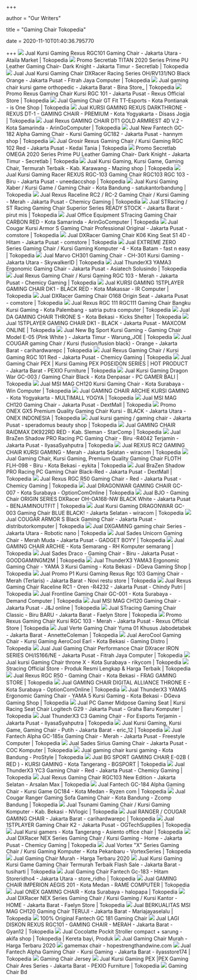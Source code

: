 +++
        
author = "Our Writers"
        
title = "Gaming Chair Tokopedia"
        
date = 2020-11-10T01:40:36.795770
        
+++
[ ![](https://ecs7.tokopedia.net/img/cache/700/product-1/2020/1/22/7593814/7593814_f9eecdc8-d64f-43e6-b478-a0f17c8df3e1_800_800.jpg)](https://ecs7.tokopedia.net/img/cache/700/product-1/2020/1/22/7593814/7593814_f9eecdc8-d64f-43e6-b478-a0f17c8df3e1_800_800.jpg) Jual Kursi Gaming Rexus RGC101 Gaming Chair - Jakarta Utara - Ataila Market  | Tokopedia
[ ![](https://ecs7.tokopedia.net/img/cache/700/product-1/2020/6/15/80560491/80560491_69badff3-3bb3-47c2-9619-2a6fe32d9f9e_1000_1000)](https://ecs7.tokopedia.net/img/cache/700/product-1/2020/6/15/80560491/80560491_69badff3-3bb3-47c2-9619-2a6fe32d9f9e_1000_1000) Promo Secretlab TITAN 2020 Series Prime PU Leather Gaming Chair- Dark  Knight - Jakarta Timur - Secretlab | Tokopedia
[ ![](https://ecs7.tokopedia.net/img/cache/700/product-1/2016/5/13/445349/445349_9555235b-04bf-4d62-ba00-331102661167.jpg)](https://ecs7.tokopedia.net/img/cache/700/product-1/2016/5/13/445349/445349_9555235b-04bf-4d62-ba00-331102661167.jpg) Jual Jual Kursi Gaming Chair DXRacer Racing Series OH/RV131/NO Black Orange  - Jakarta Pusat - Fitrah Jaya Computer | Tokopedia
[ ![](https://ecs7.tokopedia.net/img/cache/700/product-1/2020/3/21/97624344/97624344_2f5eeafd-5d20-4d29-9221-b98aebb1c0ee_680_680.jpg)](https://ecs7.tokopedia.net/img/cache/700/product-1/2020/3/21/97624344/97624344_2f5eeafd-5d20-4d29-9221-b98aebb1c0ee_680_680.jpg) Jual gaming chair kursi game orthopedic - Jakarta Barat - Bina Store_ |  Tokopedia
[ ![](https://ecs7.tokopedia.net/img/cache/700/product-1/2020/5/12/21846977/21846977_fe2547f0-63bd-4b8d-ae77-5e76f43d6af0_1000_1000)](https://ecs7.tokopedia.net/img/cache/700/product-1/2020/5/12/21846977/21846977_fe2547f0-63bd-4b8d-ae77-5e76f43d6af0_1000_1000) Promo Rexus Gaming Chair Kursi RGC 101 - Jakarta Pusat - Rexus Official  Store | Tokopedia
[ ![](https://ecs7.tokopedia.net/img/cache/700/product-1/2016/12/2/880525/880525_488814e3-ede7-496d-a08d-c80f155cc856_600_600.jpg)](https://ecs7.tokopedia.net/img/cache/700/product-1/2016/12/2/880525/880525_488814e3-ede7-496d-a08d-c80f155cc856_600_600.jpg) Jual Gaming Chair GT Fit TT-Esports - Kota Pontianak - is One Shop |  Tokopedia
[ ![](https://ecs7.tokopedia.net/img/cache/700/product-1/2019/2/22/19171000/19171000_326af6e7-7e7e-4944-98ab-1c8c5571fb4c_1080_1080.png)](https://ecs7.tokopedia.net/img/cache/700/product-1/2019/2/22/19171000/19171000_326af6e7-7e7e-4944-98ab-1c8c5571fb4c_1080_1080.png) Jual KURSI GAMING REXUS DARKTHRONE - REXUS DT-1 - GAMING CHAIR - PREMIUM -  Kota Yogyakarta - Disass Jogja | Tokopedia
[ ![](https://ecs7.tokopedia.net/img/cache/700/product-1/2020/1/14/57122363/57122363_7b867bec-76c2-4eba-8673-e370786bf9ae_700_700)](https://ecs7.tokopedia.net/img/cache/700/product-1/2020/1/14/57122363/57122363_7b867bec-76c2-4eba-8673-e370786bf9ae_700_700) Jual Rexus GAMING CHAIR DT1 GOLD ARMREST 4D V.2 - Kota Samarinda -  ArinGoComputer | Tokopedia
[ ![](https://ecs7.tokopedia.net/img/cache/700/product-1/2019/3/28/3344513/3344513_8981e310-0fa5-49de-95de-03387d402016.jpg)](https://ecs7.tokopedia.net/img/cache/700/product-1/2019/3/28/3344513/3344513_8981e310-0fa5-49de-95de-03387d402016.jpg) Jual New Fantech GC-182 Alpha Gaming Chair - Kursi Gaming GC182 - Jakarta  Pusat - hannym shop | Tokopedia
[ ![](https://ecs7.tokopedia.net/img/cache/700/product-1/2019/3/29/3045468/3045468_6f4aeddd-2409-4a2d-a85b-f16ee8e5271a.jpg)](https://ecs7.tokopedia.net/img/cache/700/product-1/2019/3/29/3045468/3045468_6f4aeddd-2409-4a2d-a85b-f16ee8e5271a.jpg) Jual Grosir Rexus Gaming Chair / Kursi Gaming RGC 102 Red - Jakarta Pusat -  Kedai Tania | Tokopedia
[ ![](https://ecs7.tokopedia.net/img/cache/700/product-1/2020/5/13/80560491/80560491_0931f829-1c3c-4ce3-bc75-5e008706d19a_1000_1000)](https://ecs7.tokopedia.net/img/cache/700/product-1/2020/5/13/80560491/80560491_0931f829-1c3c-4ce3-bc75-5e008706d19a_1000_1000) Promo Secretlab OMEGA 2020 Series Prime PU Leather Gaming Chair- Dark  Knight - Jakarta Timur - Secretlab | Tokopedia
[ ![](https://ecs7.tokopedia.net/img/cache/700/product-1/2019/3/3/1325905/1325905_89c1b50f-6986-4c23-9806-8af6429d14ad_380_380.jpg)](https://ecs7.tokopedia.net/img/cache/700/product-1/2019/3/3/1325905/1325905_89c1b50f-6986-4c23-9806-8af6429d14ad_380_380.jpg) Jual Kursi Gaming, Kursi Game, Gaming Chair, Termurah Terbaik - Kab.  Karawang - Mazing shop | Tokopedia
[ ![](https://ecs7.tokopedia.net/img/cache/700/product-1/2019/6/20/5258218/5258218_6757282d-574e-4cb3-be8a-d4a0288546d0_700_700)](https://ecs7.tokopedia.net/img/cache/700/product-1/2019/6/20/5258218/5258218_6757282d-574e-4cb3-be8a-d4a0288546d0_700_700) Jual Kursi Gaming Racer REXUS RGC-103 Gaming Chair RGC103 RGC 103 - Biru -  Jakarta Pusat - uneedaccshop | Tokopedia
[ ![](https://ecs7.tokopedia.net/img/cache/700/product-1/2020/1/29/196934/196934_feec9670-5b57-4d8d-bab5-a34a5005804c_470_470.jpg)](https://ecs7.tokopedia.net/img/cache/700/product-1/2020/1/29/196934/196934_feec9670-5b57-4d8d-bab5-a34a5005804c_470_470.jpg) Jual Kursi Gaming Xaber / Kursi Game / Gaming Chair - Kota Bandung -  satukantorbandung | Tokopedia
[ ![](https://ecs7.tokopedia.net/img/cache/700/product-1/2020/6/19/3393118/3393118_453bc674-c00f-42b9-af37-a4c7ef88fab5_1040_1040)](https://ecs7.tokopedia.net/img/cache/700/product-1/2020/6/19/3393118/3393118_453bc674-c00f-42b9-af37-a4c7ef88fab5_1040_1040) Jual Rexus Raceline RC2 / RC-2 Gaming Chair / Kursi Gaming - Merah -  Jakarta Pusat - Chemicy Gaming | Tokopedia
[ ![](https://ecs7.tokopedia.net/img/cache/700/product-1/2019/12/17/82154213/82154213_9ee78ad1-bf9b-47fd-9950-60836a2203f5_678_678.jpg)](https://ecs7.tokopedia.net/img/cache/700/product-1/2019/12/17/82154213/82154213_9ee78ad1-bf9b-47fd-9950-60836a2203f5_678_678.jpg) Jual STRacing / ST Racing Gaming Chair Superior Series READY STOCK -  Jakarta Barat - pirut mis | Tokopedia
[ ![](https://ecs7.tokopedia.net/img/cache/700/product-1/2020/6/13/57122363/57122363_34856a7e-39a7-4c3a-b8f3-182313a8fe7d_800_800)](https://ecs7.tokopedia.net/img/cache/700/product-1/2020/6/13/57122363/57122363_34856a7e-39a7-4c3a-b8f3-182313a8fe7d_800_800) Jual Office Equipment STracing Gaming Chair CARBON RED - Kota Samarinda -  ArinGoComputer | Tokopedia
[ ![](https://ecs7.tokopedia.net/img/cache/700/product-1/2018/5/24/0/0_64779455-8083-447b-a3df-5eafd8776e23_540_540.jpg)](https://ecs7.tokopedia.net/img/cache/700/product-1/2018/5/24/0/0_64779455-8083-447b-a3df-5eafd8776e23_540_540.jpg) Jual Cougar Kursi Armor S Gaming Chair Professional Original - Jakarta  Pusat - comstore | Tokopedia
[ ![](https://ecs7.tokopedia.net/img/cache/700/product-1/2019/6/27/153209/153209_e4139a92-0562-42dc-9295-f5404869e422_1080_1080.jpg)](https://ecs7.tokopedia.net/img/cache/700/product-1/2019/6/27/153209/153209_e4139a92-0562-42dc-9295-f5404869e422_1080_1080.jpg) Jual DXRacer Gaming Chair K06 King Seat S1 4D - Hitam - Jakarta Pusat -  comstore | Tokopedia
[ ![](https://ecs7.tokopedia.net/img/cache/700/product-1/2019/8/27/67019871/67019871_2efa56fe-6349-4d27-8063-ebeafeb347a0_1080_1080)](https://ecs7.tokopedia.net/img/cache/700/product-1/2019/8/27/67019871/67019871_2efa56fe-6349-4d27-8063-ebeafeb347a0_1080_1080) Jual EXTREME ZERO Series Gaming Chair / Kursi Gaming Komputer -4 - Kota  Batam - fast n easy | Tokopedia
[ ![](https://ecs7.tokopedia.net/img/cache/300/VqbcmM/2020/7/9/c061f27e-af5d-4eab-9971-9c6d0eea6179.jpg)](https://ecs7.tokopedia.net/img/cache/300/VqbcmM/2020/7/9/c061f27e-af5d-4eab-9971-9c6d0eea6179.jpg) Jual Marvo CH301 Gaming Chair - CH-301 Kursi Gaming - Jakarta Utara -  SkywalkerID | Tokopedia
[ ![](https://ecs7.tokopedia.net/img/cache/700/product-1/2020/7/28/314325/314325_0f9230df-7914-4108-a5bf-f18d5e21b2f2_700_700)](https://ecs7.tokopedia.net/img/cache/700/product-1/2020/7/28/314325/314325_0f9230df-7914-4108-a5bf-f18d5e21b2f2_700_700) Jual ThunderX3 YAMA3 Ergonomic Gaming Chair - Jakarta Pusat - Asiatech  Solusindo | Tokopedia
[ ![](https://ecs7.tokopedia.net/img/cache/700/product-1/2020/7/27/3393118/3393118_518a5512-bce0-4045-95aa-f5e171eef99a_1024_1024)](https://ecs7.tokopedia.net/img/cache/700/product-1/2020/7/27/3393118/3393118_518a5512-bce0-4045-95aa-f5e171eef99a_1024_1024) Jual Rexus Gaming Chair / Kursi Gaming RGC 103 - Merah - Jakarta Pusat -  Chemicy Gaming | Tokopedia
[ ![](https://ecs7.tokopedia.net/img/cache/700/product-1/2020/8/26/572770/572770_bab54cf9-d3dd-49d7-8b50-b38bbf8c2274_925_925)](https://ecs7.tokopedia.net/img/cache/700/product-1/2020/8/26/572770/572770_bab54cf9-d3dd-49d7-8b50-b38bbf8c2274_925_925) Jual KURSI GAMING 1STPLAYER GAMING CHAIR DK1 - BLACK RED - Kota Makassar -  IR Computer | Tokopedia
[ ![](https://ecs7.tokopedia.net/img/cache/700/product-1/2019/6/29/153209/153209_4c197361-df83-47b8-8280-80b5abe06208_1080_1080.jpg)](https://ecs7.tokopedia.net/img/cache/700/product-1/2019/6/29/153209/153209_4c197361-df83-47b8-8280-80b5abe06208_1080_1080.jpg) Jual DXRacer Gaming Chair O168 Origin Seat - Jakarta Pusat - comstore |  Tokopedia
[ ![](https://ecs7.tokopedia.net/img/cache/700/product-1/2019/12/5/37758432/37758432_30afae8a-4b93-4837-bae9-50657966c6a8_700_700)](https://ecs7.tokopedia.net/img/cache/700/product-1/2019/12/5/37758432/37758432_30afae8a-4b93-4837-bae9-50657966c6a8_700_700) Jual Rexus RGC 111 RGC111 Gaming Chair Bangku Kursi Gaming - Kota Palembang  - satria putra computer | Tokopedia
[ ![](https://ecs7.tokopedia.net/img/cache/700/product-1/2020/4/29/batch-upload/batch-upload_760bcdaf-3d1b-43aa-a71b-2dca5e891870)](https://ecs7.tokopedia.net/img/cache/700/product-1/2020/4/29/batch-upload/batch-upload_760bcdaf-3d1b-43aa-a71b-2dca5e891870) Jual DA GAMING CHAIR THRONE S - Kota Bekasi - Kicks Shelter | Tokopedia
[ ![](https://ecs7.tokopedia.net/img/cache/700/product-1/2020/6/26/13406951/13406951_382d2d12-525c-4bd5-a7e9-9813a4a6ad2c_700_700)](https://ecs7.tokopedia.net/img/cache/700/product-1/2020/6/26/13406951/13406951_382d2d12-525c-4bd5-a7e9-9813a4a6ad2c_700_700) Jual 1STPLAYER GAMING CHAIR DK1 - BLACK - Jakarta Pusat - MAXCOM ONLINE |  Tokopedia
[ ![](https://ecs7.tokopedia.net/img/cache/700/product-1/2020/7/13/107907534/107907534_a35b3d4f-0892-4a31-a6f4-78da9b70be9d_982_982.jpg)](https://ecs7.tokopedia.net/img/cache/700/product-1/2020/7/13/107907534/107907534_a35b3d4f-0892-4a31-a6f4-78da9b70be9d_982_982.jpg) Jual New Bg Sport Kursi Gaming - Gaming Chair Model E-05 (Pink White ) -  Jakarta Timur - Warung_JOE | Tokopedia
[ ![](https://ecs7.tokopedia.net/img/cache/700/product-1/2020/1/11/83749867/83749867_05e04f75-5978-49d7-a134-b6a2c202ae59_1080_1080)](https://ecs7.tokopedia.net/img/cache/700/product-1/2020/1/11/83749867/83749867_05e04f75-5978-49d7-a134-b6a2c202ae59_1080_1080) Jual COUGAR gaming Chair / Kursi (fusion/fusion black) - Orange - Jakarta  Barat - carihardwarepc | Tokopedia
[ ![](https://ecs7.tokopedia.net/img/cache/700/product-1/2020/5/14/3393118/3393118_4b9b9af8-bd57-4a71-a58f-a3a0d3382401_1040_1040)](https://ecs7.tokopedia.net/img/cache/700/product-1/2020/5/14/3393118/3393118_4b9b9af8-bd57-4a71-a58f-a3a0d3382401_1040_1040) Jual Rexus Gaming Chair / Kursi Gaming RGC 101 Red - Jakarta Pusat -  Chemicy Gaming | Tokopedia
[ ![](https://ecs7.tokopedia.net/img/cache/700/attachment/2019/2/28/155133845515242/155133845515242_df84f243-a76b-431d-90b3-66dab45074c9.png)](https://ecs7.tokopedia.net/img/cache/700/attachment/2019/2/28/155133845515242/155133845515242_df84f243-a76b-431d-90b3-66dab45074c9.png) Jual Gaming Chair PEX | Kursi Gaming PEX POSEIDON SERIES | HOT PRODUCT -  Jakarta Barat - PEXIO Furniture | Tokopedia
[ ![](https://ecs7.tokopedia.net/img/cache/700/VqbcmM/2020/11/5/228440ea-deb9-4f5c-afad-d53b2b332792.jpg)](https://ecs7.tokopedia.net/img/cache/700/VqbcmM/2020/11/5/228440ea-deb9-4f5c-afad-d53b2b332792.jpg) Jual Kursi Gaming Dragon War GC-003 / Gaming Chair Black - Kota Denpasar -  PC GAMER BALI | Tokopedia
[ ![](https://ecs7.tokopedia.net/img/cache/700/product-1/2020/7/22/8822897/8822897_af28b08d-e245-4bc8-a093-f380200876a0_700_700)](https://ecs7.tokopedia.net/img/cache/700/product-1/2020/7/22/8822897/8822897_af28b08d-e245-4bc8-a093-f380200876a0_700_700) Jual MSI MAG CH120 Kursi Gaming Chair - Kota Surabaya - Win Computer |  Tokopedia
[ ![](https://ecs7.tokopedia.net/img/cache/700/product-1/2020/5/18/102684788/102684788_12fcc0d5-a58d-43d3-a1c2-cb331265b2ac_700_700)](https://ecs7.tokopedia.net/img/cache/700/product-1/2020/5/18/102684788/102684788_12fcc0d5-a58d-43d3-a1c2-cb331265b2ac_700_700) Jual GAMING CHAIR ARCHIE KURSI GAMING - Kota Yogyakarta - MULTIMALL YOGYA |  Tokopedia
[ ![](https://ecs7.tokopedia.net/img/cache/700/product-1/2020/5/29/234603/234603_bec0f58e-ebdc-48ab-ade7-89622f165232_1000_1000)](https://ecs7.tokopedia.net/img/cache/700/product-1/2020/5/29/234603/234603_bec0f58e-ebdc-48ab-ade7-89622f165232_1000_1000) Jual MSI MAG CH120 Gaming Chair - Jakarta Pusat - DextMall | Tokopedia
[ ![](https://ecs7.tokopedia.net/img/cache/700/VqbcmM/2020/10/15/73674b6d-263f-40a4-93d9-f543f19bc2a8.jpg)](https://ecs7.tokopedia.net/img/cache/700/VqbcmM/2020/10/15/73674b6d-263f-40a4-93d9-f543f19bc2a8.jpg) Promo ONEX GX5 Premium Quality Gaming Chair Kursi - BLACK - Jakarta Utara -  ONEX INDONESIA | Tokopedia
[ ![](https://ecs7.tokopedia.net/img/cache/700/attachment/2019/9/26/156948478495813/156948478495813_a5610446-ccce-4315-943b-9cccadc282c8.png)](https://ecs7.tokopedia.net/img/cache/700/attachment/2019/9/26/156948478495813/156948478495813_a5610446-ccce-4315-943b-9cccadc282c8.png) Jual kursi gaming / gaming chair - Jakarta Pusat - speradomus beauty shop |  Tokopedia
[ ![](https://ecs7.tokopedia.net/img/cache/700/product-1/2020/6/26/509457/509457_aa41cc0b-716b-4d29-8ac5-ac6efe3edca8_1000_1000)](https://ecs7.tokopedia.net/img/cache/700/product-1/2020/6/26/509457/509457_aa41cc0b-716b-4d29-8ac5-ac6efe3edca8_1000_1000) Jual GAMING CHAIR RAIDMAX DK922RD RED - Kab. Sleman - StarComp | Tokopedia
[ ![](https://ecs7.tokopedia.net/img/cache/700/product-1/2020/1/4/83401725/83401725_4824071a-278f-4dd6-8ce5-6cd6979f8f9f_678_678.jpg)](https://ecs7.tokopedia.net/img/cache/700/product-1/2020/1/4/83401725/83401725_4824071a-278f-4dd6-8ce5-6cd6979f8f9f_678_678.jpg) Jual BraZen Shadow PRO Racing PC Gaming Chair - Biru -R4042 Terjamin -  Jakarta Pusat - IlyasaSyahputra | Tokopedia
[ ![](https://ecs7.tokopedia.net/img/cache/700/product-1/2020/6/13/4269503/4269503_6c967965-0e0d-4df3-a374-0a8fed85e58b_1280_1280)](https://ecs7.tokopedia.net/img/cache/700/product-1/2020/6/13/4269503/4269503_6c967965-0e0d-4df3-a374-0a8fed85e58b_1280_1280) Jual REXUS RC2 GAMING CHAIR KURSI GAMING - Merah - Jakarta Selatan -  wiracom | Tokopedia
[ ![](https://ecs7.tokopedia.net/img/cache/700/product-1/2020/10/17/22456442/22456442_45a7b5da-c710-4a01-9220-f7a12d35c595_1280_1280)](https://ecs7.tokopedia.net/img/cache/700/product-1/2020/10/17/22456442/22456442_45a7b5da-c710-4a01-9220-f7a12d35c595_1280_1280) Jual Gaming Chair, Kursi Gaming, Premium Quality Gaming Chair FLOTH FLH-098  - Biru - Kota Bekasi - eykita | Tokopedia
[ ![](https://ecs7.tokopedia.net/img/cache/700/product-1/2019/1/11/234603/234603_9fb4a118-eeab-4dc5-847c-7558f92f3fa6_1500_1500.jpg)](https://ecs7.tokopedia.net/img/cache/700/product-1/2019/1/11/234603/234603_9fb4a118-eeab-4dc5-847c-7558f92f3fa6_1500_1500.jpg) Jual BraZen Shadow PRO Racing PC Gaming Chair Black-Red - Jakarta Pusat -  DextMall | Tokopedia
[ ![](https://ecs7.tokopedia.net/img/cache/700/product-1/2019/12/5/3393118/3393118_f85cb02f-88ca-4bbe-ad7e-9ec2491b87a5_1040_1040)](https://ecs7.tokopedia.net/img/cache/700/product-1/2019/12/5/3393118/3393118_f85cb02f-88ca-4bbe-ad7e-9ec2491b87a5_1040_1040) Jual Rexus RGC R50 Gaming Chair - Red - Jakarta Pusat - Chemicy Gaming |  Tokopedia
[ ![](https://ecs7.tokopedia.net/img/cache/700/product-1/2020/5/21/91368482/91368482_135cc71a-3c2c-4fab-8539-1973048909ad_800_800)](https://ecs7.tokopedia.net/img/cache/700/product-1/2020/5/21/91368482/91368482_135cc71a-3c2c-4fab-8539-1973048909ad_800_800) Jual DRAGONWAR GAMING CHAIR GC-007 - Kota Surabaya - OptionComOnline |  Tokopedia
[ ![](https://ecs7.tokopedia.net/img/cache/700/product-1/2019/9/1/58826626/58826626_44fd7a4d-dd86-4de8-b1df-8b4098660e51_1333_1333)](https://ecs7.tokopedia.net/img/cache/700/product-1/2019/9/1/58826626/58826626_44fd7a4d-dd86-4de8-b1df-8b4098660e51_1333_1333) Jual BJO - Gaming Chair ORIGIN SERIES DXRacer OH-OA168-NW BLACK White -  Jakarta Pusat - BENJAMINOUTFIT | Tokopedia
[ ![](https://ecs7.tokopedia.net/img/cache/700/VqbcmM/2020/10/22/3ef5ba45-77fd-493c-a4db-5f5fd20b4a5b.jpg)](https://ecs7.tokopedia.net/img/cache/700/VqbcmM/2020/10/22/3ef5ba45-77fd-493c-a4db-5f5fd20b4a5b.jpg) Jual Kursi Gaming DRAGONWAR GC-003 Gaming Chair BLUE BLACK! - Jakarta  Selatan - wiracom | Tokopedia
[ ![](https://ecs7.tokopedia.net/img/cache/700/product-1/2019/8/7/13757756/13757756_d174d08c-6cd4-47f5-aefe-d3261761fb64_700_700)](https://ecs7.tokopedia.net/img/cache/700/product-1/2019/8/7/13757756/13757756_d174d08c-6cd4-47f5-aefe-d3261761fb64_700_700) Jual COUGAR ARMOR S Black Gaming Chair - Jakarta Pusat -  distributorkomputer | Tokopedia
[ ![](https://ecs7.tokopedia.net/img/cache/700/VqbcmM/2020/6/29/7dffd067-852f-43c9-86a8-107b96bb6b89.jpg)](https://ecs7.tokopedia.net/img/cache/700/VqbcmM/2020/6/29/7dffd067-852f-43c9-86a8-107b96bb6b89.jpg) Jual DXGAMING gaming chair Series - Jakarta Utara - Robotic nano | Tokopedia
[ ![](https://ecs7.tokopedia.net/img/cache/700/product-1/2020/7/27/32798899/32798899_a6b9ee7c-3995-407c-a353-a7b6f425c236_2048_2048)](https://ecs7.tokopedia.net/img/cache/700/product-1/2020/7/27/32798899/32798899_a6b9ee7c-3995-407c-a353-a7b6f425c236_2048_2048) Jual Sades Unicorn Gaming Chair - Merah Muda - Jakarta Pusat - GADGET BOYY  | Tokopedia
[ ![](https://ecs7.tokopedia.net/img/cache/700/product-1/2020/5/6/24199039/24199039_761b854b-8be7-4a53-a9ad-073b60111cc9_1280_1280)](https://ecs7.tokopedia.net/img/cache/700/product-1/2020/5/6/24199039/24199039_761b854b-8be7-4a53-a9ad-073b60111cc9_1280_1280) Jual GAMING CHAIR ARCHIE - Kota Semarang - RH Komputer semarang | Tokopedia
[ ![](https://ecs7.tokopedia.net/img/cache/700/product-1/2020/9/4/14100407/14100407_c93d1ff5-403b-4d3d-b3f7-aac98ad10b43_1000_1000)](https://ecs7.tokopedia.net/img/cache/700/product-1/2020/9/4/14100407/14100407_c93d1ff5-403b-4d3d-b3f7-aac98ad10b43_1000_1000) Jual Sades Draco - Gaming Chair - Biru - Jakarta Pusat - GOODGAMINGM2M |  Tokopedia
[ ![](https://ecs7.tokopedia.net/img/cache/700/product-1/2020/7/8/5367297/5367297_8ede360b-f18c-45a9-831f-eb2dd8c09adb_1080_1080)](https://ecs7.tokopedia.net/img/cache/700/product-1/2020/7/8/5367297/5367297_8ede360b-f18c-45a9-831f-eb2dd8c09adb_1080_1080) Jual ThunderX3 YAMA3 Ergonomic Gaming Chair - YAMA 3 Kursi Gaming - Kota  Bekasi - DGeva Gaming Shop | Tokopedia
[ ![](https://ecs7.tokopedia.net/img/cache/700/product-1/2020/5/8/101071690/101071690_82a8e86c-2abc-422f-94e6-f0799bddd910_672_672.jpg)](https://ecs7.tokopedia.net/img/cache/700/product-1/2020/5/8/101071690/101071690_82a8e86c-2abc-422f-94e6-f0799bddd910_672_672.jpg) Jual Promo P1 Kursi Gaming Rexus Rgc 103 Gaming Chair - Merah (Terlaris) -  Jakarta Barat - Novi restu store | Tokopedia
[ ![](https://ecs7.tokopedia.net/img/cache/700/product-1/2019/1/12/1351465/1351465_d68d4ecc-55ba-413a-b52d-49d3eda2e6dc.jpg)](https://ecs7.tokopedia.net/img/cache/700/product-1/2019/1/12/1351465/1351465_d68d4ecc-55ba-413a-b52d-49d3eda2e6dc.jpg) Jual Rexus Gaming Chair Raceline RC1 - Oren -R4232 - Jakarta Pusat - Chindy  Putri | Tokopedia
[ ![](https://ecs7.tokopedia.net/img/cache/700/product-1/2020/9/23/1361407/1361407_976b9ea9-49fd-45ca-a152-689be0cfd5cb_1280_1280)](https://ecs7.tokopedia.net/img/cache/700/product-1/2020/9/23/1361407/1361407_976b9ea9-49fd-45ca-a152-689be0cfd5cb_1280_1280) Jual Frontline Gaming Chair GC-001 - Kota Surabaya - Demand Computer |  Tokopedia
[ ![](https://ecs7.tokopedia.net/img/cache/700/product-1/2019/9/20/7701906/7701906_2b3e5f4f-23f6-4908-bed2-592c25333d7e_1080_1080)](https://ecs7.tokopedia.net/img/cache/700/product-1/2019/9/20/7701906/7701906_2b3e5f4f-23f6-4908-bed2-592c25333d7e_1080_1080) Jual MSI MAG CH120 Gaming Chair - Jakarta Pusat - J&J online | Tokopedia
[ ![](https://ecs7.tokopedia.net/img/cache/700/product-1/2020/4/25/100882572/100882572_825565e1-698c-4b53-b602-cd03d5737657_686_686.jpg)](https://ecs7.tokopedia.net/img/cache/700/product-1/2020/4/25/100882572/100882572_825565e1-698c-4b53-b602-cd03d5737657_686_686.jpg) Jual STracing Gaming Chair Classic - Biru BARU - Jakarta Barat - Faelyn  Store | Tokopedia
[ ![](https://ecs7.tokopedia.net/img/cache/700/attachment/2020/10/20/29652022/29652022_8eef8c20-106c-4651-8f73-c83e5762945a.jpg)](https://ecs7.tokopedia.net/img/cache/700/attachment/2020/10/20/29652022/29652022_8eef8c20-106c-4651-8f73-c83e5762945a.jpg) Promo Rexus Gaming Chair Kursi RGC 103 - Merah - Jakarta Pusat - Rexus  Official Store | Tokopedia
[ ![](https://ecs7.tokopedia.net/img/cache/700/product-1/2020/6/17/105338614/105338614_fb6918b5-51fe-4d75-8a1b-1d2d700d286c_1036_1036.jpg)](https://ecs7.tokopedia.net/img/cache/700/product-1/2020/6/17/105338614/105338614_fb6918b5-51fe-4d75-8a1b-1d2d700d286c_1036_1036.jpg) Jual Verte Gaming Chair Yuma 01 Khusus Jabodetabek - Jakarta Barat -  AnnetteColeman | Tokopedia
[ ![](https://ecs7.tokopedia.net/img/cache/700/product-1/2020/7/13/5200026/5200026_e6139366-4d57-4350-a10c-4d040968a097_1000_1000)](https://ecs7.tokopedia.net/img/cache/700/product-1/2020/7/13/5200026/5200026_e6139366-4d57-4350-a10c-4d040968a097_1000_1000) Jual AeroCool Gaming Chair - Kursi Gaming AeroCool Earl - Kota Bekasi -  Gaming Distro | Tokopedia
[ ![](https://ecs7.tokopedia.net/img/cache/700/product-1/2016/5/13/43676748/43676748_af5852b1-fca3-409e-8ff2-48d309902e92.jpg)](https://ecs7.tokopedia.net/img/cache/700/product-1/2016/5/13/43676748/43676748_af5852b1-fca3-409e-8ff2-48d309902e92.jpg) Jual Jual Gaming Chair Performance Chair DXracer IRON SERIES OH/IS166/NE -  Jakarta Pusat - Fitrah Jaya Computer | Tokopedia
[ ![](https://ecs7.tokopedia.net/img/cache/700/product-1/2019/2/8/9181377/9181377_b9b9e4a2-d643-4c03-91f3-e83eefbee60e_700_700.jpeg)](https://ecs7.tokopedia.net/img/cache/700/product-1/2019/2/8/9181377/9181377_b9b9e4a2-d643-4c03-91f3-e83eefbee60e_700_700.jpeg) Jual kursi Gaming Chair throne X - Kota Surabaya - rikycom | Tokopedia
[ ![](https://ecs7-p.tokopedia.net/img/cache/1190/attachment/2019/10/17/3419098/3419098_b33d654b-7675-4b95-a991-87d8ea29c36b.jpeg)](https://ecs7-p.tokopedia.net/img/cache/1190/attachment/2019/10/17/3419098/3419098_b33d654b-7675-4b95-a991-87d8ea29c36b.jpeg) Stracing Official Store - Produk Resmi Lengkap & Harga Terbaik | Tokopedia
[ ![](https://ecs7.tokopedia.net/img/cache/700/product-1/2020/6/22/27754517/27754517_af2a298d-daed-4610-b6c8-aac0c2be24ca_625_625)](https://ecs7.tokopedia.net/img/cache/700/product-1/2020/6/22/27754517/27754517_af2a298d-daed-4610-b6c8-aac0c2be24ca_625_625) Jual Rexus RGC R50 - Gaming Chair - Kota Bekasi - FRAG GAMING STORE |  Tokopedia
[ ![](https://ecs7.tokopedia.net/img/cache/700/product-1/2020/5/28/91368482/91368482_52bf845e-474f-4f53-9ae2-4bb77dae7e82_1000_1000)](https://ecs7.tokopedia.net/img/cache/700/product-1/2020/5/28/91368482/91368482_52bf845e-474f-4f53-9ae2-4bb77dae7e82_1000_1000) Jual GAMING CHAIR DIGITAL ALLIANCE THRONE E - Kota Surabaya -  OptionComOnline | Tokopedia
[ ![](https://ecs7.tokopedia.net/img/cache/700/product-1/2020/7/8/5367297/5367297_d99d3259-fec0-474e-bff7-0e8658256d87_1080_1080)](https://ecs7.tokopedia.net/img/cache/700/product-1/2020/7/8/5367297/5367297_d99d3259-fec0-474e-bff7-0e8658256d87_1080_1080) Jual ThunderX3 YAMA5 Ergonomic Gaming Chair - YAMA 5 Kursi Gaming - Kota  Bekasi - DGeva Gaming Shop | Tokopedia
[ ![](https://ecs7.tokopedia.net/img/cache/700/product-1/2017/9/26/592442/592442_d360beb2-49d5-4a9b-aaa8-8655f5df8547_500_500.jpg)](https://ecs7.tokopedia.net/img/cache/700/product-1/2017/9/26/592442/592442_d360beb2-49d5-4a9b-aaa8-8655f5df8547_500_500.jpg) Jual PC Gamer Midpose Gaming Seat | Kursi Racing Seat Chair Logitech G29 -  Jakarta Pusat - Graha Baru Komputer | Tokopedia
[ ![](https://ecs7.tokopedia.net/img/cache/700/product-1/2020/1/4/83401725/83401725_97362dc0-e058-46e9-a9fa-0b50f1ff2247_684_684.jpg)](https://ecs7.tokopedia.net/img/cache/700/product-1/2020/1/4/83401725/83401725_97362dc0-e058-46e9-a9fa-0b50f1ff2247_684_684.jpg) Jual ThunderX3 C3 Gaming Chair - For Esports Terjamin - Jakarta Pusat -  IlyasaSyahputra | Tokopedia
[ ![](https://ecs7.tokopedia.net/img/cache/700/product-1/2020/4/8/99514838/99514838_8e5c5f09-222d-4ab3-9658-a42915a761e3_676_676.jpg)](https://ecs7.tokopedia.net/img/cache/700/product-1/2020/4/8/99514838/99514838_8e5c5f09-222d-4ab3-9658-a42915a761e3_676_676.jpg) Jual Kursi Gaming, Kursi Game, Gaming Chair - Putih - Jakarta Barat -  eric_12 | Tokopedia
[ ![](https://ecs7.tokopedia.net/img/cache/700/product-1/2019/10/10/308701/308701_ca04fc70-43df-496a-9863-d0e8f9e559cb_522_522)](https://ecs7.tokopedia.net/img/cache/700/product-1/2019/10/10/308701/308701_ca04fc70-43df-496a-9863-d0e8f9e559cb_522_522) Jual Fantech Alpha GC-185x Gaming Chair - Merah - Jakarta Pusat - Freestyle  Computer | Tokopedia
[ ![](https://ecs7.tokopedia.net/img/cache/700/product-1/2020/6/27/14329164/14329164_a27ef67f-647c-4a1b-8597-24c77969b809_1919_1919)](https://ecs7.tokopedia.net/img/cache/700/product-1/2020/6/27/14329164/14329164_a27ef67f-647c-4a1b-8597-24c77969b809_1919_1919) Jual Sades Sirius Gaming Chair - Jakarta Pusat - COC Komputer | Tokopedia
[ ![](https://ecs7.tokopedia.net/img/cache/700/product-1/2020/8/10/1087079233/1087079233_c76022c9-9e92-467e-9529-60bf7d0288e9_720_720.jpg)](https://ecs7.tokopedia.net/img/cache/700/product-1/2020/8/10/1087079233/1087079233_c76022c9-9e92-467e-9529-60bf7d0288e9_720_720.jpg) Jual gaming chair kursi gaming - Kota Bandung - ProStyle | Tokopedia
[ ![](https://ecs7.tokopedia.net/img/cache/700/product-1/2020/6/5/42202926/42202926_33cc22d8-fa00-4c67-8de6-3492f3f4dcfb_800_800)](https://ecs7.tokopedia.net/img/cache/700/product-1/2020/6/5/42202926/42202926_33cc22d8-fa00-4c67-8de6-3492f3f4dcfb_800_800) Jual BG SPORT GAMING CHAIR E-02B ( RED ) - KURSI GAMING - Kota Tangerang -  BGSPORT | Tokopedia
[ ![](https://ecs7.tokopedia.net/img/cache/700/product-1/2019/10/5/3393118/3393118_77bd4c17-ff52-4d51-a4a3-8145bc8444e7_1040_1040)](https://ecs7.tokopedia.net/img/cache/700/product-1/2019/10/5/3393118/3393118_77bd4c17-ff52-4d51-a4a3-8145bc8444e7_1040_1040) Jual ThunderX3 YC3 Gaming Chair - Red - Jakarta Pusat - Chemicy Gaming |  Tokopedia
[ ![](https://ecs7.tokopedia.net/img/cache/700/product-1/2020/4/17/100280664/100280664_2d3a6688-fe18-4e62-9c00-84ed8450fc99_690_690.jpg)](https://ecs7.tokopedia.net/img/cache/700/product-1/2020/4/17/100280664/100280664_2d3a6688-fe18-4e62-9c00-84ed8450fc99_690_690.jpg) Jual Rexus Gaming Chair RGC103 New Edition - Jakarta Selatan - Arsalan Max  | Tokopedia
[ ![](https://ecs7.tokopedia.net/img/cache/700/product-1/2019/7/22/54031933/54031933_e4bf7a94-86f2-437c-97f4-46058fdd4739_700_700)](https://ecs7.tokopedia.net/img/cache/700/product-1/2019/7/22/54031933/54031933_e4bf7a94-86f2-437c-97f4-46058fdd4739_700_700) Jual Fantech GC-184 Alpha Gaming Chair - Kursi Game GC184 - Kota Medan -  Ryzen com | Tokopedia
[ ![](https://ecs7.tokopedia.net/img/cache/700/product-1/2020/2/13/19065650/19065650_e9eb2026-450f-4dbe-a1e1-ba7ab9f82104_1200_1200)](https://ecs7.tokopedia.net/img/cache/700/product-1/2020/2/13/19065650/19065650_e9eb2026-450f-4dbe-a1e1-ba7ab9f82104_1200_1200) Jual Cougar Ranger Gaming Sofa Gaming Chair - Kota Bandung - Zcomp Bandung  | Tokopedia
[ ![](https://ecs7.tokopedia.net/img/cache/700/VqbcmM/2020/10/27/c2f24644-04d0-4268-b176-884d4e09d222.jpg)](https://ecs7.tokopedia.net/img/cache/700/VqbcmM/2020/10/27/c2f24644-04d0-4268-b176-884d4e09d222.jpg) Jual Tsunami Gaming Chair / Kursi Gaming Komputer - Kab. Bekasi - NVlogic |  Tokopedia
[ ![](https://ecs7.tokopedia.net/img/cache/700/product-1/2020/2/19/83749867/83749867_b69d28c9-45b7-41fa-93d7-35505400f773_1200_1200)](https://ecs7.tokopedia.net/img/cache/700/product-1/2020/2/19/83749867/83749867_b69d28c9-45b7-41fa-93d7-35505400f773_1200_1200) Jual RANGER / COUGAR GAMING CHAIR - Jakarta Barat - carihardwarepc |  Tokopedia
[ ![](https://ecs7.tokopedia.net/img/cache/700/product-1/2020/8/28/70575946/70575946_bfa268f8-b4c4-4135-959a-686ed38e1c5d_1400_1400)](https://ecs7.tokopedia.net/img/cache/700/product-1/2020/8/28/70575946/70575946_bfa268f8-b4c4-4135-959a-686ed38e1c5d_1400_1400) Jual 1STPLAYER Gaming Chair K2 - Jakarta Pusat - OGTechSupplies | Tokopedia
[ ![](https://ecs7.tokopedia.net/img/cache/700/attachment/2019/12/27/15774541950038/15774541950038_e815bf5d-f8b9-4941-8c90-e0f6e92ea332.png)](https://ecs7.tokopedia.net/img/cache/700/attachment/2019/12/27/15774541950038/15774541950038_e815bf5d-f8b9-4941-8c90-e0f6e92ea332.png) Jual Kursi gamers - Kota Tangerang - Asiento office chair | Tokopedia
[ ![](https://ecs7.tokopedia.net/img/cache/700/VqbcmM/2020/10/20/67e34cd5-32cc-48be-b5c1-73b29ff8cc2a.jpg)](https://ecs7.tokopedia.net/img/cache/700/VqbcmM/2020/10/20/67e34cd5-32cc-48be-b5c1-73b29ff8cc2a.jpg) Jual DXRacer NEX Series Gaming Chair / Kursi Gaming - Home - Jakarta Pusat  - Chemicy Gaming | Tokopedia
[ ![](https://ecs7.tokopedia.net/img/cache/700/product-1/2017/7/14/169792907/169792907_045bc85e-a773-469d-90a7-77097fb3beb2_1080_1080.png)](https://ecs7.tokopedia.net/img/cache/700/product-1/2017/7/14/169792907/169792907_045bc85e-a773-469d-90a7-77097fb3beb2_1080_1080.png) Jual Vortex "X" Series Gaming Chair / Kursi Gaming Komputer - Kota  Pekanbaru - VortexSeries | Tokopedia
[ ![](https://ecs7-p.tokopedia.net/img/cache/200-square/VqbcmM/2020/11/1/dd6ed473-79d8-45fa-8697-abe5672bca0d.jpg)](https://ecs7-p.tokopedia.net/img/cache/200-square/VqbcmM/2020/11/1/dd6ed473-79d8-45fa-8697-abe5672bca0d.jpg) Jual Gaming Chair Murah - Harga Terbaru 2020
[ ![](https://ecs7.tokopedia.net/img/cache/700/product-1/2019/9/8/6741344/6741344_7ef3fc29-7643-42d2-9a51-1232db407995.jpg)](https://ecs7.tokopedia.net/img/cache/700/product-1/2019/9/8/6741344/6741344_7ef3fc29-7643-42d2-9a51-1232db407995.jpg) Jual Kursi Gaming Kursi Game Gaming Chair Termurah Terbaik Flash Sale -  Jakarta Barat - tusiharti | Tokopedia
[ ![](https://ecs7.tokopedia.net/img/cache/700/product-1/2020/10/23/inv/inv_c1d267fb-e964-4abb-a22b-6f09ef072776_680_680.jpg)](https://ecs7.tokopedia.net/img/cache/700/product-1/2020/10/23/inv/inv_c1d267fb-e964-4abb-a22b-6f09ef072776_680_680.jpg) Jual Gaming Chair Fantech Gc-183 - Hitam Storeridho4 - Jakarta Utara -  store_ridho | Tokopedia
[ ![](https://ecs7.tokopedia.net/img/cache/700/product-1/2020/6/17/735960/735960_e1eaed3d-ac42-49cc-8433-2cd8f451d4e0_1280_1280)](https://ecs7.tokopedia.net/img/cache/700/product-1/2020/6/17/735960/735960_e1eaed3d-ac42-49cc-8433-2cd8f451d4e0_1280_1280) Jual GAMING CHAIR IMPERION AEGIS 201 - Kota Medan - RAME COMPUTER |  Tokopedia
[ ![](https://ecs7.tokopedia.net/img/cache/700/product-1/2020/8/12/1089464827/1089464827_0e575251-2f2a-4376-934c-cb778d24136e_541_541.jpg)](https://ecs7.tokopedia.net/img/cache/700/product-1/2020/8/12/1089464827/1089464827_0e575251-2f2a-4376-934c-cb778d24136e_541_541.jpg) Jual ONEX GAMING CHAIR - Kota Surabaya - halopapa | Tokopedia
[ ![](https://ecs7.tokopedia.net/img/cache/700/product-1/2020/4/25/100882572/100882572_2e3143ea-e287-4908-8785-43ce525fb1e8_674_674.jpg)](https://ecs7.tokopedia.net/img/cache/700/product-1/2020/4/25/100882572/100882572_2e3143ea-e287-4908-8785-43ce525fb1e8_674_674.jpg) Jual DXRacer NEX Series Gaming Chair / Kursi Gaming / Kursi Kantor - HOME -  Jakarta Barat - Faelyn Store | Tokopedia
[ ![](https://ecs7.tokopedia.net/img/cache/700/product-1/2020/4/25/99744275/99744275_c0332261-323a-49d1-a919-70752e9bba94_752_752.jpg)](https://ecs7.tokopedia.net/img/cache/700/product-1/2020/4/25/99744275/99744275_c0332261-323a-49d1-a919-70752e9bba94_752_752.jpg) Jual BERKUALITAS MSI MAG CH120 Gaming Chair TERUJI - Jakarta Barat -  Mariajayaselalu | Tokopedia
[ ![](https://ecs7.tokopedia.net/img/cache/700/product-1/2019/3/4/161598/161598_af287ef2-e945-4ed1-90ed-fa430ec16241_1000_1000.jpg)](https://ecs7.tokopedia.net/img/cache/700/product-1/2019/3/4/161598/161598_af287ef2-e945-4ed1-90ed-fa430ec16241_1000_1000.jpg) 100% Original Fantech GC 181 Gaming Chair
[ ![](https://ecs7.tokopedia.net/img/cache/700/product-1/2020/10/22/inv/inv_e97a9426-e12b-475b-a218-2e568f2f9b34_758_758.jpg)](https://ecs7.tokopedia.net/img/cache/700/product-1/2020/10/22/inv/inv_e97a9426-e12b-475b-a218-2e568f2f9b34_758_758.jpg) Jual LAGI DISKON REXUS RGC101 - GAMING CHAIR - MERAH - Jakarta Barat -  Gyan12 | Tokopedia
[ ![](https://i.pinimg.com/originals/a3/6e/29/a36e29579e892f5876f990420e82d46a.jpg)](https://i.pinimg.com/originals/a3/6e/29/a36e29579e892f5876f990420e82d46a.jpg) Jual Cocolatte Pockit Stroller compact + sarung - akifa shop | Tokopedia |  Kereta bayi, Produk
[ ![](https://ecs7-p.tokopedia.net/img/cache/200-square/product-1/2020/2/1/13757756/13757756_fae59c36-a7ea-4129-8333-2bdffd14a040_700_700)](https://ecs7-p.tokopedia.net/img/cache/200-square/product-1/2020/2/1/13757756/13757756_fae59c36-a7ea-4129-8333-2bdffd14a040_700_700) Jual Gaming Chair Murah - Harga Terbaru 2020
[ ![](https://ecs7.tokopedia.net/img/cache/700/product-1/2020/5/15/103365682/103365682_8eb79a4b-5d43-47dc-90a9-a40d85984ff7_700_700)](https://ecs7.tokopedia.net/img/cache/700/product-1/2020/5/15/103365682/103365682_8eb79a4b-5d43-47dc-90a9-a40d85984ff7_700_700)    gamemax chair - hopestrengthandwine.com
[ ![](https://ecs7.tokopedia.net/img/cache/700/product-1/2020/7/3/batch-upload/batch-upload_2b0a44ad-ac31-44aa-973a-3354207627ac.jpeg)](https://ecs7.tokopedia.net/img/cache/700/product-1/2020/7/3/batch-upload/batch-upload_2b0a44ad-ac31-44aa-973a-3354207627ac.jpeg) Jual Fantech Alpha Gaming Chair - Kursi Gaming - Jakarta Barat -  ilyasstore174 | Tokopedia
[ ![](https://ecs7.tokopedia.net/img/cache/700/product-1/2019/7/25/14100407/14100407_072f0765-7c17-4db9-ad5e-8884fd9ef292_1000_1000)](https://ecs7.tokopedia.net/img/cache/700/product-1/2019/7/25/14100407/14100407_072f0765-7c17-4db9-ad5e-8884fd9ef292_1000_1000) Gaming Chair Jersey
[ ![](https://ecs7.tokopedia.net/img/cache/700/product-1/2020/10/15/29281191/29281191_00760724-e605-45ce-be73-3d20d8e967c7_1280_1280)](https://ecs7.tokopedia.net/img/cache/700/product-1/2020/10/15/29281191/29281191_00760724-e605-45ce-be73-3d20d8e967c7_1280_1280) Jual Kursi Gaming PEX |PEX Gaming Chair Ares Series - Jakarta Barat - PEXIO  Furniture | Tokopedia
[ ![](https://ecs7.tokopedia.net/img/cache/700/product-1/2018/4/17/278217/278217_72287251-6793-46b3-bd8e-f7357c909c61_700_560.jpg)](https://ecs7.tokopedia.net/img/cache/700/product-1/2018/4/17/278217/278217_72287251-6793-46b3-bd8e-f7357c909c61_700_560.jpg) Gaming Chair Bd
